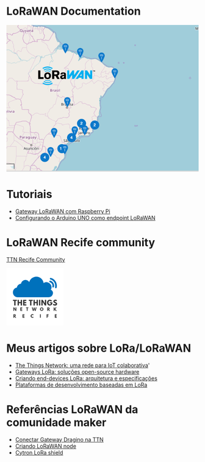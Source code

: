 # LoRaWAN Documentation

![alt tag](https://github.com/eron93br/lorawan/blob/master/rpi-gtw/cobertura-lorawan-brasil.png)

# Tutoriais 

- [Gateway LoRaWAN com Raspberry Pi](https://github.com/eron93br/lorawan/tree/master/rpi-gtw)
- [Configurando o Arduino UNO como endpoint LoRaWAN](https://github.com/eron93br/lorawan/tree/master/rpi-gtw/endpoint)

# LoRaWAN Recife community

[TTN Recife Community](https://www.thethingsnetwork.org/community/recife/)

![](./ttn-recife.png)

# Meus artigos sobre LoRa/LoRaWAN

- [The Things Network: uma rede para IoT colaborativa](https://www.embarcados.com.br/the-things-network-rede-iot/)'
- [Gateways LoRa: soluções open-source hardware](https://www.embarcados.com.br/gateways-lora-open-source-hardware/)
- [Criando end-devices LoRa: arquitetura e especificações](https://www.embarcados.com.br/end-devices-lora-arquitetura/)
- [Plataformas de desenvolvimento baseadas em LoRa](https://www.embarcados.com.br/plataformas-baseadas-em-lora/)

# Referências LoRaWAN da comunidade maker

- [Conectar Gateway Dragino na TTN](http://wiki.dragino.com/index.php?title=Connect_to_TTN)
- [Criando LoRaWAN node](https://tutorial.cytron.io/2017/09/15/lesson-1-build-simple-arduino-lora-node-10-minutes/)
- [Cytron LoRa shield](https://www.cytron.io/p-shield-lora-rfm?_ga=2.106107146.841538676.1522541014-368293828.1522541014)
